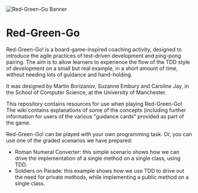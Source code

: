 ![Red-Green-Go Banner](https://github.com/redgreengo/Red-Green-Go/blob/master/images/RGG_Banner.jpg)

Red-Green-Go
=============

Red-Green-Go! is a board-game-inspired coaching activity, designed to introduce the agile practices of test-driven development and ping-pong pairing. The aim is to allow learners to experience the flow of the TDD style of development on a small but real example, in a short amount of time, without needing lots of guidance and hand-holding.

It was designed by Martin Borizanov, Suzanne Embury and Caroline Jay, in the School of Computer Science, at the University of Manchester.

This repository contains resources for use when playing Red-Green-Go!  The wiki contains explanations of some of the concepts (including further information for users of the various "guidance cards" provided as part of the game.

Red-Green-Go! can be played with your own programming task.  Or, you can use one of the graded scenarios we have prepared:

* Roman Numeral Converter: this simple scenario shows how we can drive the implementation of a single method on a single class, using TDD.
* Soldiers on Parade: this example shows how we use TDD to drive out the need for private methods, while implementing a public method on a single class.

